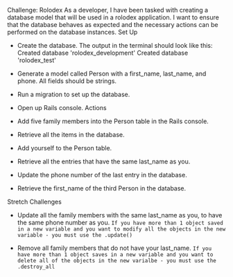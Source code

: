 Challenge: Rolodex
As a developer, I have been tasked with creating a database model that will be used in a rolodex application. I want to ensure that the database behaves as expected and the necessary actions can be performed on the database instances.
Set Up

* Create the database. The output in the terminal should look like this:
Created database 'rolodex_development'
Created database 'rolodex_test'

* Generate a model called Person with a first_name, last_name, and phone. All fields should be strings.
* Run a migration to set up the database.
* Open up Rails console.
Actions
* Add five family members into the Person table in the Rails console.
* Retrieve all the items in the database.
* Add yourself to the Person table.
* Retrieve all the entries that have the same last_name as you.
* Update the phone number of the last entry in the database.
* Retrieve the first_name of the third Person in the database.


Stretch Challenges
* Update all the family members with the same last_name as you, to have the same phone number as you.
```If you have more than 1 object saved in a new variable and you want to modify all the objects in the new variable - you must use the .update()```

* Remove all family members that do not have your last_name.
```If you have more than 1 object saves in a new variable and you want to delete all of the objects in the new varialbe - you must use the .destroy_all```